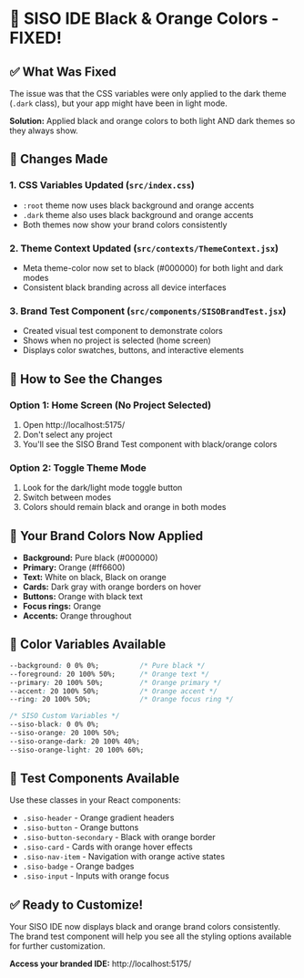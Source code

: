 # 🎨 SISO IDE Black & Orange Colors - FIXED!

## ✅ What Was Fixed

The issue was that the CSS variables were only applied to the dark theme (`.dark` class), but your app might have been in light mode. 

**Solution:** Applied black and orange colors to both light AND dark themes so they always show.

## 🎯 Changes Made

### 1. **CSS Variables Updated** (`src/index.css`)
- `:root` theme now uses black background and orange accents
- `.dark` theme also uses black background and orange accents
- Both themes now show your brand colors consistently

### 2. **Theme Context Updated** (`src/contexts/ThemeContext.jsx`)
- Meta theme-color now set to black (#000000) for both light and dark modes
- Consistent black branding across all device interfaces

### 3. **Brand Test Component** (`src/components/SISOBrandTest.jsx`)
- Created visual test component to demonstrate colors
- Shows when no project is selected (home screen)
- Displays color swatches, buttons, and interactive elements

## 🚀 How to See the Changes

### **Option 1: Home Screen (No Project Selected)**
1. Open http://localhost:5175/
2. Don't select any project
3. You'll see the SISO Brand Test component with black/orange colors

### **Option 2: Toggle Theme Mode**
1. Look for the dark/light mode toggle button
2. Switch between modes
3. Colors should remain black and orange in both modes

## 🎨 Your Brand Colors Now Applied

- **Background:** Pure black (#000000)
- **Primary:** Orange (#ff6600)
- **Text:** White on black, Black on orange
- **Cards:** Dark gray with orange borders on hover
- **Buttons:** Orange with black text
- **Focus rings:** Orange
- **Accents:** Orange throughout

## 🔧 Color Variables Available

```css
--background: 0 0% 0%;          /* Pure black */
--foreground: 20 100% 50%;      /* Orange text */
--primary: 20 100% 50%;         /* Orange primary */
--accent: 20 100% 50%;          /* Orange accent */
--ring: 20 100% 50%;            /* Orange focus ring */

/* SISO Custom Variables */
--siso-black: 0 0% 0%;
--siso-orange: 20 100% 50%;
--siso-orange-dark: 20 100% 40%;
--siso-orange-light: 20 100% 60%;
```

## 🧪 Test Components Available

Use these classes in your React components:
- `.siso-header` - Orange gradient headers
- `.siso-button` - Orange buttons
- `.siso-button-secondary` - Black with orange border
- `.siso-card` - Cards with orange hover effects
- `.siso-nav-item` - Navigation with orange active states
- `.siso-badge` - Orange badges
- `.siso-input` - Inputs with orange focus

## ✅ Ready to Customize!

Your SISO IDE now displays black and orange brand colors consistently. The brand test component will help you see all the styling options available for further customization.

**Access your branded IDE:** http://localhost:5175/